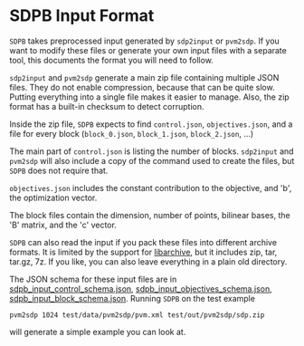 # SDPB Input Format

`SDPB` takes preprocessed input generated by `sdp2input` or `pvm2sdp`.
If you want to modify these files or generate your own input files
with a separate tool, this documents the format you will need to follow.

`sdp2input` and `pvm2sdp` generate a main zip file containing multiple
JSON files.  They do not enable compression, because that can be quite
slow.  Putting everything into a single file makes it easier to
manage.  Also, the zip format has a built-in checksum to detect
corruption.

Inside the zip file, `SDPB` expects to find `control.json`,
`objectives.json`, and a file for every block (`block_0.json`,
`block_1.json`, `block_2.json`, ...)

The main part of `control.json` is listing the number of blocks.
`sdp2input` and `pvm2sdp` will also include a copy of the command used
to create the files, but `SDPB` does not require that.

`objectives.json` includes the constant contribution to the objective,
and 'b', the optimization vector.

The block files contain the dimension, number of points, bilinear
bases, the 'B' matrix, and the 'c' vector.

`SDPB` can also read the input if you pack these files into different
archive formats.  It is limited by the support for
[libarchive](https://github.com/libarchive/libarchive/wiki/LibarchiveFormats),
but it includes zip, tar, tar.gz, 7z.  If you like, you can also leave
everything in a plain old directory.

The JSON schema for these input files are in
[sdpb_input_control_schema.json](sdpb_input_control_schema.json),
[sdpb_input_objectives_schema.json](sdpb_input_objectives_schema.json),
[sdpb_input_block_schema.json](sdpb_input_block_schema.json).  Running `SDPB` on the
test example

    pvm2sdp 1024 test/data/pvm2sdp/pvm.xml test/out/pvm2sdp/sdp.zip
    
will generate a simple example you can look at.

